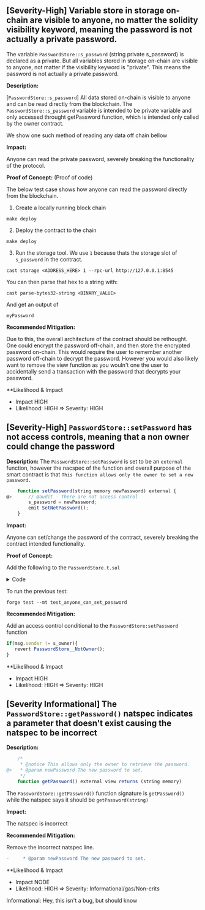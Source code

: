 ## [Severity-High] Variable store in storage on-chain are visible to anyone, no matter the solidity visibility keyword, meaning the password is not actually a private password.

The variable `PasswordStore::s_password` (string private s_password) is declared as a private. But all variables stored in storage on-chain are visible to anyone, not matter if the visibility keyword is "private". This means the password is not actually a private password.

**Description:**

[`PasswordStore::s_password`] All data stored on-chain is visible to anyone and can be read directly from the blockchain. The `PasswordStore::s_password` variable is intended to be private variable and only accessed throught getPassword function, which is intended only called by the owner contract.

We show one such method of reading any data off chain bellow 

**Impact:**

Anyone can read the private password, severely breaking the functionality of the protocol.

**Proof of Concept:** (Proof of code)

The below test case shows how anyone can read the password directly from the blockchain.

1. Create a locally running block chain
```shell
make deploy
```

2. Deploy the contract to the chain
```shell
make deploy
```

3. Run the storage tool.
We use `1` because thats the storage slot of `s_password` in the contract.

```shell
cast storage <ADDRESS_HERE> 1 --rpc-url http://127.0.0.1:8545
```

You can then parse that hex to a string with:

```shell
cast parse-bytes32-string <BINARY_VALUE>
```

And get an output of 
```shell
myPassword
```

**Recommended Mitigation:**

Due to this, the overall architecture of the contract should be rethought. One could encrypt the password off-chain, and then store the encrypted password on-chain. This would require the user to remember another password off-chain to decrypt the password. However you would also likely want to remove the view function as you wouln't one the user to accidentally send a transaction with the password that decrypts your password.


**Likelihood & Impact
- Impact HIGH
- Likelihood: HIGH
=> Severity: HIGH



## [Severity-High] `PasswordStore::setPassword` has not access controls, meaning that a non owner could change the password

**Description:**
The `PasswordStore::setPassword` is set to be an `external` function, however the nacspec of the function and overall purpose of the smart contract is that `This function allows only the owner to set a new password.`

```javascript
    function setPassword(string memory newPassword) external {
@>      // @audit - There are not access control
        s_password = newPassword;
        emit SetNetPassword();
    }
```

**Impact:**

Anyone can set/change the password of the contract, severely breaking the contract intended functionality.

**Proof of Concept:**

Add the following to the `PasswordStore.t.sol`
<details>
<summary>Code</summary>

```javascript
    function test_anyone_can_set_password(address randomAddress) public {
        vm.assume(randomAddress != owner);
        vm.prank(randomAddress);
        string memory expectedPassword = "myNewPassword";
        passwordStore.setPassword(expectedPassword);

        vm.prank(owner);
        string memory actualPassword = passwordStore.getPassword();
        assertEq(actualPassword, expectedPassword);
    }

```

</details>


To run the previous test:

```
forge test --mt test_anyone_can_set_password
```

**Recommended Mitigation:**

Add an access control conditional to the `PasswordStore:setPassword` function

```javascript
if(msg.sender != s_owner){
   revert PasswordStore__NotOwner();
}
```

**Likelihood & Impact
- Impact HIGH
- Likelihood: HIGH
=> Severity: HIGH

## [Severity Informational] The `PasswordStore::getPassword()` natspec indicates a parameter that doesn't exist causing the natspec to be incorrect 

**Description:**
```javascript
    /*
     * @notice This allows only the owner to retrieve the password.
@>   * @param newPassword The new password to set.
     */
    function getPassword() external view returns (string memory)
```

The `PasswordStore::getPassword()` function signature is `getPassword()` while the natspec says it should be `getPassword(string)`

**Impact:**

The natspec is incorrect 

<!-- **Proof of Concept:** becuase there is not proof of code--> 

**Recommended Mitigation:**

Remove the incorrect natspec line.

```diff
-     * @param newPassword The new password to set.
```

**Likelihood & Impact
- Impact NODE 
- Likelihood: HIGH
=> Severity: Informational/gas/Non-crits

Informational: Hey, this isn't a bug, but should know